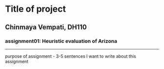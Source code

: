 # Title of project
## Chinmaya Vempati, DH110

### assignment01: Heuristic evaluation of Arizona

------

purpose of assignment - 3-5 sentences I want to write about this assignment

